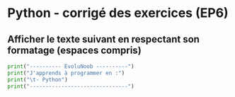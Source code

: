 # Python - corrigé des exercices (EP6)

## Afficher le texte suivant en respectant son formatage (espaces compris)

```python
print("---------- EvoluNoob ----------")
print("J'apprends à programmer en :")
print("\t- Python")
print("-------------------------------")
```
